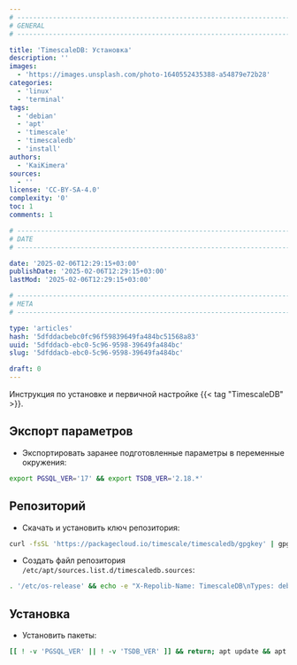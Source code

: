 ```yaml
---
# -------------------------------------------------------------------------------------------------------------------- #
# GENERAL
# -------------------------------------------------------------------------------------------------------------------- #

title: 'TimescaleDB: Установка'
description: ''
images:
  - 'https://images.unsplash.com/photo-1640552435388-a54879e72b28'
categories:
  - 'linux'
  - 'terminal'
tags:
  - 'debian'
  - 'apt'
  - 'timescale'
  - 'timescaledb'
  - 'install'
authors:
  - 'KaiKimera'
sources:
  - ''
license: 'CC-BY-SA-4.0'
complexity: '0'
toc: 1
comments: 1

# -------------------------------------------------------------------------------------------------------------------- #
# DATE
# -------------------------------------------------------------------------------------------------------------------- #

date: '2025-02-06T12:29:15+03:00'
publishDate: '2025-02-06T12:29:15+03:00'
lastMod: '2025-02-06T12:29:15+03:00'

# -------------------------------------------------------------------------------------------------------------------- #
# META
# -------------------------------------------------------------------------------------------------------------------- #

type: 'articles'
hash: '5dfddacbebc0fc96f59839649fa484bc51568a83'
uuid: '5dfddacb-ebc0-5c96-9598-39649fa484bc'
slug: '5dfddacb-ebc0-5c96-9598-39649fa484bc'

draft: 0
---
```


Инструкция по установке и первичной настройке {{< tag "TimescaleDB" >}}.

<!--more-->

## Экспорт параметров

- Экспортировать заранее подготовленные параметры в переменные окружения:

```bash
export PGSQL_VER='17' && export TSDB_VER='2.18.*'
```

## Репозиторий

- Скачать и установить ключ репозитория:

```bash
curl -fsSL 'https://packagecloud.io/timescale/timescaledb/gpgkey' | gpg --dearmor -o '/etc/apt/keyrings/timescaledb.gpg'
```

- Создать файл репозитория `/etc/apt/sources.list.d/timescaledb.sources`:

```bash
. '/etc/os-release' && echo -e "X-Repolib-Name: TimescaleDB\nTypes: deb\nURIs: https://packagecloud.io/timescale/timescaledb/${ID}\nSuites: ${VERSION_CODENAME}\nComponents: main\nSigned-By: /etc/apt/keyrings/timescaledb.gpg\n" | tee '/etc/apt/sources.list.d/timescaledb.sources' > '/dev/null'
```

## Установка

- Установить пакеты:

```bash
[[ ! -v 'PGSQL_VER' || ! -v 'TSDB_VER' ]] && return; apt update && apt install --yes timescaledb-2-postgresql-${PGSQL_VER}=${TSDB_VER} timescaledb-2-loader-postgresql-${PGSQL_VER}=${TSDB_VER} timescaledb-tools
```
